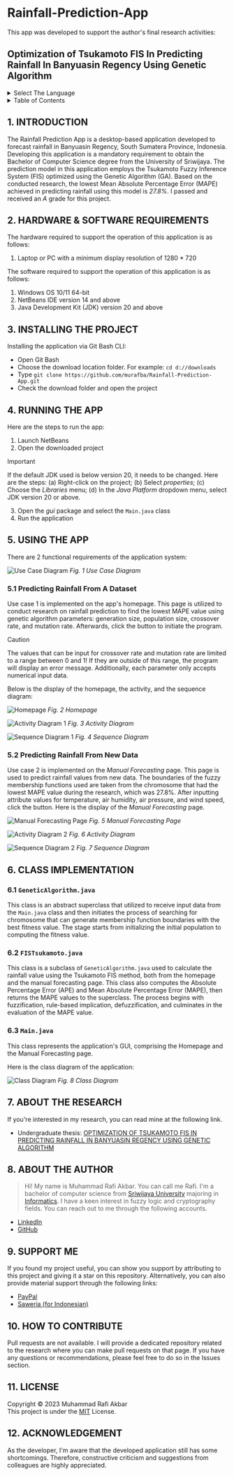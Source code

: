 # Rainfall-Prediction-App

This app was developed to support the author's final research activities:
## Optimization of Tsukamoto FIS In Predicting Rainfall In Banyuasin Regency Using Genetic Algorithm

<details>
  <summary>Select The Language</summary>
  <ul>
    <li>
      <a href="https://github.com/murafba/Rainfall-Prediction-App/blob/main/README-Indonesian.md">Bahasa Indonesia</a>
    </li>
    <li>
      <a href="https://github.com/murafba/Rainfall-Prediction-App/blob/main/README.md">English</a>
    </li>
  </ul>
</details>

<details>
  <summary>Table of Contents</summary>
  <ul>
    <li>
      <a href="https://github.com/murafba/Rainfall-Prediction-App/blob/main/README.md#1-introduction">1. INTRODUCTION</a>
    </li>
    <li>
      <a href="https://github.com/murafba/Rainfall-Prediction-App/blob/main/README.md#2-software-requirements">2. SOFTWARE REQUIREMENTS</a>
    </li>
    <li>
      <a href="https://github.com/murafba/Rainfall-Prediction-App/blob/main/README.md#3-installing-the-project">3. INSTALLING THE PROJECT</a>
    </li>
    <li>
      <a href="https://github.com/murafba/Rainfall-Prediction-App/blob/main/README.md#4-running-the-app">4. RUNNING THE APP</a>
    </li>
    <li>
      <a href="https://github.com/murafba/Rainfall-Prediction-App/blob/main/README.md#5-using-the-app">5. USING THE APP</a>
      <ul>
        <li><a href="https://github.com/murafba/Rainfall-Prediction-App/blob/main/README.md#51-predicting-rainfall-from-a-dataset">5.1 Predicting Rainfall From Dataset</a></li>
        <li><a href="https://github.com/murafba/Rainfall-Prediction-App/blob/main/README.md#52-predicting-rainfall-from-new-data">5.2 Predicting Rainfall From New Data</a></li>
      </ul>
    </li>
    <li>
      <a href="https://github.com/murafba/Rainfall-Prediction-App/blob/main/README.md#6-class-implementation">6. CLASS IMPLEMENTATION</a>
      <ul>
        <li><a href="https://github.com/murafba/Rainfall-Prediction-App/blob/main/README.md#61-geneticalgorithmjava">6.1 GeneticAlgorithm.java</a></li>
        <li><a href="https://github.com/murafba/Rainfall-Prediction-App/blob/main/README.md#62-fistsukamotojava">6.2 FISTsukamoto.java</a></li>
        <li><a href="https://github.com/murafba/Rainfall-Prediction-App/blob/main/README.md#63-mainjava">6.3 Main.java</a></li>
      </ul>
    </li>
    <li>
      <a href="https://github.com/murafba/Rainfall-Prediction-App/blob/main/README.md#7-about-the-research">7. ABOUT THE RESEARCH</a>
    </li>
    <li>
      <a href="https://github.com/murafba/Rainfall-Prediction-App/blob/main/README.md#8-about-the-author">8. ABOUT THE AUTHOR</a>
    </li>
    <li>
      <a href="https://github.com/murafba/Rainfall-Prediction-App/blob/main/README.md#9-support-me">9. SUPPORT ME</a>
    </li>
    <li>
      <a href="https://github.com/murafba/Rainfall-Prediction-App/blob/main/README.md#10-how-to-contribute">10. HOW TO CONTRIBUTE</a>
    </li>
    <li>
      <a href="https://github.com/murafba/Rainfall-Prediction-App/blob/main/README.md#11-license">11. LICENSE</a>
    </li>
    <li>
      <a href="https://github.com/murafba/Rainfall-Prediction-App/blob/main/README.md#12-acknowledgement">12. ACKNOWLEDGEMENT</a>
    </li>
  </ul>
</details>


## 1. INTRODUCTION
The Rainfall Prediction App is a desktop-based application developed to forecast rainfall in Banyuasin Regency, South Sumatera Province, Indonesia. Developing this application is a mandatory requirement to obtain the Bachelor of Computer Science degree from the University of Sriwijaya. The prediction model in this application employs the Tsukamoto Fuzzy Inference System (FIS) optimized using the Genetic Algorithm (GA). Based on the conducted research, the lowest Mean Absolute Percentage Error (MAPE) achieved in predicting rainfall using this model is *27.8%*. I passed and received an *A* grade for this project.


## 2. HARDWARE & SOFTWARE REQUIREMENTS
The hardware required to support the operation of this application is as follows:
1. Laptop or PC with a minimum display resolution of 1280 * 720

The software required to support the operation of this application is as follows:
1. Windows OS 10/11 64-bit
2. NetBeans IDE version 14 and above
3. Java Development Kit (JDK) version 20 and above


## 3. INSTALLING THE PROJECT
Installing the application via Git Bash CLI:
+ Open Git Bash
+ Choose the download location folder. For example: `cd d://downloads`
+ Type `git clone https://github.com/murafba/Rainfall-Prediction-App.git`
+ Check the download folder and open the project

## 4. RUNNING THE APP
Here are the steps to run the app:
1. Launch NetBeans
2. Open the downloaded project
> [!IMPORTANT]
> If the default JDK used is below version 20, it needs to be changed. Here are the steps:
> (a) Right-click on the project;
> (b) Select *properties*;
> (c) Choose the *Libraries* menu;
> (d) In the *Java Platform* dropdown menu, select JDK version 20 or above.
3. Open the *gui* package and select the `Main.java` class
4. Run the application


## 5. USING THE APP
There are 2 functional requirements of the application system:

![Use Case Diagram](https://github.com/murafba/Rainfall-Prediction-App/blob/main/src/gui/Gambar%20IV-10%20Diagram%20Use%20Case.drawio.png?raw=true "Usecase Diagram")
*Fig. 1 Use Case Diagram*

### 5.1 Predicting Rainfall From A Dataset
Use case 1 is implemented on the app's homepage. This page is utilized to conduct research on rainfall prediction to find the lowest MAPE value using genetic algorithm parameters: generation size, population size, crossover rate, and mutation rate. Afterwards, click the button to initiate the program.

> [!CAUTION]
> The values that can be input for crossover rate and mutation rate are limited to a range between 0 and 1!
> If they are outside of this range, the program will display an error message. Additionally, each parameter only accepts numerical input data.

Below is the display of the homepage, the activity, and the sequence diagram:

![Homepage](https://github.com/murafba/Rainfall-Prediction-App/blob/main/src/gui/Screenshot%202023-12-28%20224822.png?raw=true "Homepage")
*Fig. 2 Homepage*

![Activity Diagram 1](https://github.com/murafba/Rainfall-Prediction-App/blob/main/src/gui/Activity%20Diagram%201.drawio.png?raw=true "Activity Diagram 1")
*Fig. 3 Activity Diagram*

![Sequence Diagram 1](https://github.com/murafba/Rainfall-Prediction-App/blob/main/src/gui/Diagram%20Sequence%20Prediksi%20Curah%20hujan%20dari%20Data%20Set.drawio.png?raw=true "Sequence Diagram 1")
*Fig. 4 Sequence Diagram*

### 5.2 Predicting Rainfall From New Data
Use case 2 is implemented on the *Manual Forecasting* page. This page is used to predict rainfall values from new data. The boundaries of the fuzzy membership functions used are taken from the chromosome that had the lowest MAPE value during the research, which was 27.8%. After inputting attribute values for temperature, air humidity, air pressure, and wind speed, click the button. Here is the display of the *Manual Forecasting* page.

![Manual Forecasting Page](https://github.com/murafba/Rainfall-Prediction-App/blob/main/src/gui/Screenshot%202023-12-29%20232823.png?raw=true "Manual Forecastin Page")
*Fig. 5 Manual Forecasting Page*

![Activity Diagram 2](https://github.com/murafba/Rainfall-Prediction-App/blob/main/src/gui/Activity%20Diagram%202.drawio.png?raw=true "Activity Diagram 2")
*Fig. 6 Activity Diagram*

![Sequence Diagram 2](https://github.com/murafba/Rainfall-Prediction-App/blob/main/src/gui/Diagram%20Sequence%20Prediksi%20Curah%20hujan%20dari%20Data%20Baru.drawio.png?raw=true "Sequence Diagram 2")
*Fig. 7 Sequence Diagram*


## 6. CLASS IMPLEMENTATION

### 6.1 `GeneticAlgorithm.java`
This class is an abstract superclass that utilized to receive input data from the `Main.java` class and then initiates the process of searching for chromosome that can generate membership function boundaries with the best fitness value. The stage starts from initializing the initial population to computing the fitness value.

### 6.2 `FISTsukamoto.java`
This class is a subclass of `GeneticAlgorithm.java` used to calculate the rainfall value using the Tsukamoto FIS method, both from the homepage and the manual forecasting page. This class also computes the Absolute Percentage Error (APE) and Mean Absolute Percentage Error (MAPE), then returns the MAPE values to the superclass. The process begins with fuzzification, rule-based implication, defuzzification, and culminates in the evaluation of the MAPE value.

### 6.3 `Main.java`
This class represents the application's GUI, comprising the Homepage and the Manual Forecasting page.

Here is the class diagram of the application:

![Class Diagram](https://github.com/murafba/Rainfall-Prediction-App/blob/main/src/gui/Diagram%20Kelas.drawio.png?raw=true "Class Diagram")
*Fig. 8 Class Diagram*


## 7. ABOUT THE RESEARCH
If you're interested in my research, you can read mine at the following link.
- Undergraduate thesis: [OPTIMIZATION OF TSUKAMOTO FIS IN PREDICTING RAINFALL IN BANYUASIN REGENCY USING GENETIC ALGORITHM](http://repository.unsri.ac.id/137165/)


## 8. ABOUT THE AUTHOR
> Hi! My name is Muhammad Rafi Akbar. You can call me Rafi. I'm a bachelor of computer science from [Sriwijaya University](https://unsri.ac.id) majoring in [Informatics](https://if.ilkom.unsri.ac.id). I have a keen interest in fuzzy logic and cryptography fields. You can reach out to me through the following accounts.
- [LinkedIn](https://linkedin.com/in/murafba)
- [GitHub](https://github.com/murafba)


## 9. SUPPORT ME
If you found my project useful, you can show you support by attributing to this project and giving it a star on this repository. Alternatively, you can also provide material support through the following links:
- [PayPal](https://paypal.me/murafba)
- [Saweria (for Indonesian)](https://saweria.co/murafba)


## 10. HOW TO CONTRIBUTE
Pull requests are not available. I will provide a dedicated repository related to the research where you can make pull requests on that page. If you have any questions or recommendations, please feel free to do so in the Issues section.


## 11. LICENSE
Copyright &copy; 2023 Muhammad Rafi Akbar <br>
This project is under the [MIT](https://github.com/murafba/Rainfall-Prediction-App/blob/main/LICENSE) License.


## 12. ACKNOWLEDGEMENT
As the developer, I'm aware that the developed application still has some shortcomings. Therefore, constructive criticism and suggestions from colleagues are highly appreciated.
